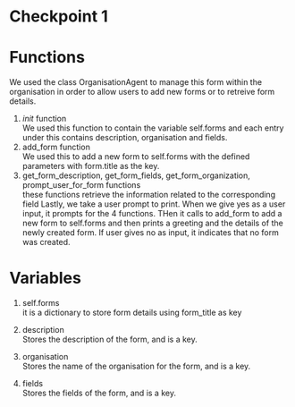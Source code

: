 # Checkpoint 1
# Functions
We used the class OrganisationAgent to manage this form within the organisation in order to allow users to add new forms or to retreive form details. 
1. _init_ function <br/>
   We used this function to contain the variable self.forms and each entry under this contains description, organisation and fields.
2. add_form function <br/>
   We used this to add a new form to self.forms with the defined parameters with form.title as the key.
3. get_form_description, get_form_fields, get_form_organization, prompt_user_for_form functions <br/>
   these functions retrieve the information related to the corresponding field
Lastly, we take a user prompt to print.
When we give yes as a user input, it prompts for the 4 functions.
THen it calls to add_form to add a new form to self.forms and then prints a greeting and the details of the newly created form.
If user gives no as input, it indicates that no form was created.

# Variables
1. self.forms <br/>
it is a dictionary to store form details using form_title as key

2. description <br/>
Stores the description of the form, and is a key.

3. organisation <br/>
Stores the name of the organisation for the form, and is a key.

4. fields <br/>
Stores the fields of the form, and is a key.
